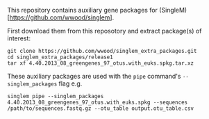 This repository contains auxiliary gene packages for (SingleM)[https://github.com/wwood/singlem].

First download them from this reposotory and extract package(s) of interest:
```
git clone https://github.com/wwood/singlem_extra_packages.git
cd singlem_extra_packages/release1
tar xf 4.40.2013_08_greengenes_97_otus.with_euks.spkg.tar.xz
```

These auxiliary packages are used with the `pipe` command's `--singlem_packages` flag e.g.
```
singlem pipe --singlem_packages 4.40.2013_08_greengenes_97_otus.with_euks.spkg --sequences /path/to/sequences.fastq.gz --otu_table output.otu_table.csv
```
